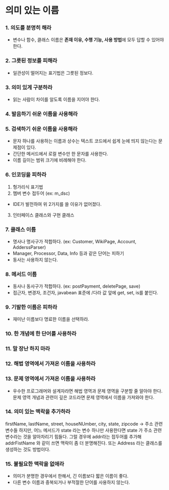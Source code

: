 # 의미 있는 이름
### 1. 의도를 분명히 해라
* 변수나 함수, 클래스 이름은 **존재 이유, 수행 기능, 사용 방법**에 모두 답할 수 있어야 한다.
### 2. 그릇된 정보를 피해라
* 일관성이 떨어지는 표기법은 그릇된 정보다.
### 3. 의미 있게 구분하라
* 읽는 사람이 차이를 알도록 이름을 지어야 한다.
### 4. 발음하기 쉬운 이름을 사용해라
### 5. 검색하기 쉬운 이름을 사용해라
* 문자 하나를 사용하는 이름과 상수는 텍스트 코드에서 쉽게 눈에 띄지 않는다는 문제점이 있다. 
* 간단한 메서드에서 로컬 변수만 한 문자를 사용한다. 
* 이름 길이는 범위 크기에 비례해야 한다.
### 6. 인코딩을 피하라
1. 헝가리식 표기법
2. 멤버 변수 접두어 (ex: m_dsc)
* IDE가 발전하여 위 2가지를 쓸 이유가 없어졌다.
3. 인터페이스 클래스와 구현 클래스
### 7. 클래스 이름
* 명사나 명사구가 적합하다. (ex: Customer, WikiPage, Account, AdderssParser)
* Manager, Processor, Data, Info 등과 같은 단어는 피하기
* 동사는 사용하지 않는다.
### 8. 메서드 이름
* 동사나 동사구가 적합하다. (ex: postPayment, deletePage, save)
* 접근자, 변경자, 조건자, javabean 표준에 /다라 값 앞에 get, set, is를 붙인다.
### 9. 기발한 이름은 피하라
* 재미난 이름보다 명료한 이름을 선택하라.
### 10. 한 개념에 한 단어를 사용하라
### 11. 말 장난 하지 마라
### 12. 해법 영역에서 가져온 이름을 사용하라
### 13. 문제 영역에서 가져온 이름을 사용하라
* 우수한 프로그래머와 설계자라면 해법 영역과 문제 영역을 구분할 줄 알아야 한다. 문제 영역 개념과 관련이 깊은 코드라면 문제 영역에서 이름을 가져와야 한다.
### 14. 의미 있는 맥락을 추가하라
firstName, lastName, street, houseNUmber, city, state, zipcode -> 주소 관련 변수들
하지만, 어느 메서드가 state 라는 변수 하나만 사용한다면 state 가 주소 관련 변수라는 것을 알아차리기 힘들다.
그럴 경우에 addr라는 접두어를 추가해 addrFistName 와 같이 쓰면 맥락이 좀 더 분명해진다.
또는 Address 라는 클래스를 생성하는 것도 방법이다.
### 15. 불필요한 맥락을 없애라
* 의미가 분명한 경우에서 한해서, 긴 이름보다 짧은 이름이 좋다.
* 다른 변수 이름과 중복되거나 부적절한 단어를 사용하지 않는다.
